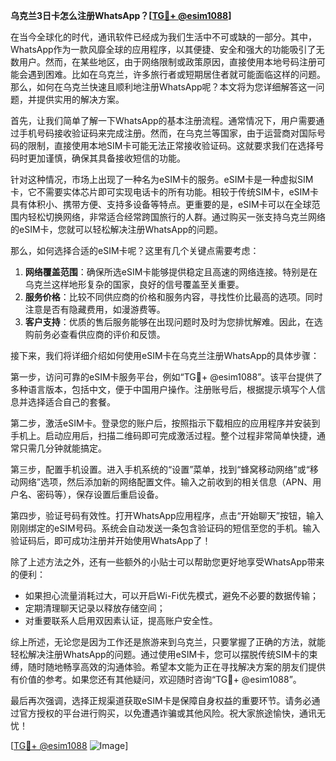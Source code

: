 **乌克兰3日卡怎么注册WhatsApp？[[TG💪+ @esim1088](https://t.me/s/esim1088)]**

在当今全球化的时代，通讯软件已经成为我们生活中不可或缺的一部分。其中，WhatsApp作为一款风靡全球的应用程序，以其便捷、安全和强大的功能吸引了无数用户。然而，在某些地区，由于网络限制或政策原因，直接使用本地号码注册可能会遇到困难。比如在乌克兰，许多旅行者或短期居住者就可能面临这样的问题。那么，如何在乌克兰快速且顺利地注册WhatsApp呢？本文将为您详细解答这一问题，并提供实用的解决方案。

首先，让我们简单了解一下WhatsApp的基本注册流程。通常情况下，用户需要通过手机号码接收验证码来完成注册。然而，在乌克兰等国家，由于运营商对国际号码的限制，直接使用本地SIM卡可能无法正常接收验证码。这就要求我们在选择号码时更加谨慎，确保其具备接收短信的功能。

针对这种情况，市场上出现了一种名为eSIM卡的服务。eSIM卡是一种虚拟SIM卡，它不需要实体芯片即可实现电话卡的所有功能。相较于传统SIM卡，eSIM卡具有体积小、携带方便、支持多设备等特点。更重要的是，eSIM卡可以在全球范围内轻松切换网络，非常适合经常跨国旅行的人群。通过购买一张支持乌克兰网络的eSIM卡，您就可以轻松解决注册WhatsApp的问题。

那么，如何选择合适的eSIM卡呢？这里有几个关键点需要考虑：

1. **网络覆盖范围**：确保所选eSIM卡能够提供稳定且高速的网络连接。特别是在乌克兰这样地形复杂的国家，良好的信号覆盖至关重要。
2. **服务价格**：比较不同供应商的价格和服务内容，寻找性价比最高的选项。同时注意是否有隐藏费用，如漫游费等。
3. **客户支持**：优质的售后服务能够在出现问题时及时为您排忧解难。因此，在选购前务必查看供应商的评价和反馈。

接下来，我们将详细介绍如何使用eSIM卡在乌克兰注册WhatsApp的具体步骤：

第一步，访问可靠的eSIM卡服务平台，例如“TG💪+ @esim1088”。该平台提供了多种语言版本，包括中文，便于中国用户操作。注册账号后，根据提示填写个人信息并选择适合自己的套餐。

第二步，激活eSIM卡。登录您的账户后，按照指示下载相应的应用程序并安装到手机上。启动应用后，扫描二维码即可完成激活过程。整个过程非常简单快捷，通常只需几分钟就能搞定。

第三步，配置手机设置。进入手机系统的“设置”菜单，找到“蜂窝移动网络”或“移动网络”选项，然后添加新的网络配置文件。输入之前收到的相关信息（APN、用户名、密码等），保存设置后重启设备。

第四步，验证号码有效性。打开WhatsApp应用程序，点击“开始聊天”按钮，输入刚刚绑定的eSIM号码。系统会自动发送一条包含验证码的短信至您的手机。输入验证码后，即可成功注册并开始使用WhatsApp了！

除了上述方法之外，还有一些额外的小贴士可以帮助您更好地享受WhatsApp带来的便利：

- 如果担心流量消耗过大，可以开启Wi-Fi优先模式，避免不必要的数据传输；
- 定期清理聊天记录以释放存储空间；
- 对重要联系人启用双因素认证，提高账户安全性。

综上所述，无论您是因为工作还是旅游来到乌克兰，只要掌握了正确的方法，就能轻松解决注册WhatsApp的问题。通过使用eSIM卡，您可以摆脱传统SIM卡的束缚，随时随地畅享高效的沟通体验。希望本文能为正在寻找解决方案的朋友们提供有价值的参考。如果您还有其他疑问，欢迎随时咨询“TG💪+ @esim1088”。

最后再次强调，选择正规渠道获取eSIM卡是保障自身权益的重要环节。请务必通过官方授权的平台进行购买，以免遭遇诈骗或其他风险。祝大家旅途愉快，通讯无忧！

[[TG💪+ @esim1088](https://t.me/s/esim1088) ![Image](https://i.postimg.cc/4NQfJmqS/Snipaste-2025-05-13-00-14-12.png)]